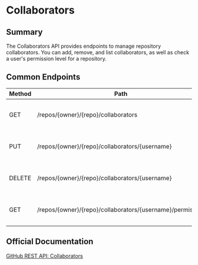 # Collaborators

## Summary
The Collaborators API provides endpoints to manage repository collaborators. You can add, remove, and list collaborators, as well as check a user's permission level for a repository.

## Common Endpoints

| Method | Path | Description |
|--------|------|-------------|
| GET    | /repos/{owner}/{repo}/collaborators | List collaborators for a repository |
| PUT    | /repos/{owner}/{repo}/collaborators/{username} | Add a collaborator to a repository |
| DELETE | /repos/{owner}/{repo}/collaborators/{username} | Remove a collaborator from a repository |
| GET    | /repos/{owner}/{repo}/collaborators/{username}/permission | Get a collaborator's permission level |

## Official Documentation
[GitHub REST API: Collaborators](https://docs.github.com/en/rest/collaborators)